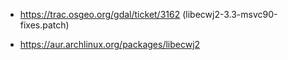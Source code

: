 
- https://trac.osgeo.org/gdal/ticket/3162 (libecwj2-3.3-msvc90-fixes.patch​)

- https://aur.archlinux.org/packages/libecwj2
